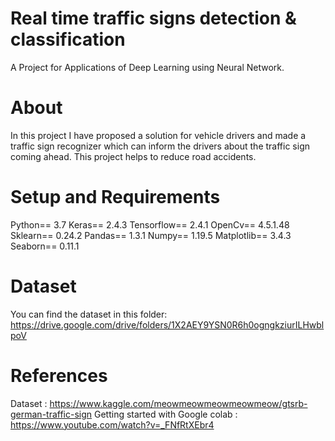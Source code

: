 # Real time traffic signs detection & classification
A Project for Applications of Deep Learning using Neural Network.

# About
In this project I have proposed a solution for vehicle drivers and made a traffic sign recognizer which can inform the drivers about the traffic sign coming ahead. This project helps to reduce road accidents.

# Setup and Requirements
Python== 3.7
Keras== 2.4.3
Tensorflow== 2.4.1
OpenCv== 4.5.1.48
Sklearn== 0.24.2
Pandas== 1.3.1
Numpy== 1.19.5
Matplotlib== 3.4.3
Seaborn== 0.11.1

# Dataset
You can find the dataset in this folder: https://drive.google.com/drive/folders/1X2AEY9YSN0R6h0ogngkziurILHwblpoV

# References
Dataset : https://www.kaggle.com/meowmeowmeowmeowmeow/gtsrb-german-traffic-sign
Getting started with Google colab : https://www.youtube.com/watch?v=_FNfRtXEbr4